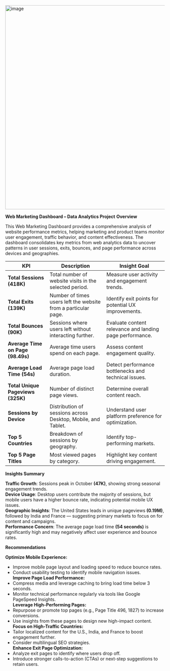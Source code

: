 <img width="851" height="643" alt="image" src="https://github.com/user-attachments/assets/f072fa50-2c78-4aed-baa2-0040b985907e" />

**Web Marketing Dashboard – Data Analytics Project**
**Overview**

This Web Marketing Dashboard provides a comprehensive analysis of website performance metrics, helping marketing and product teams monitor user engagement, traffic behavior, and content effectiveness. The dashboard consolidates key metrics from web analytics data to uncover 
patterns in user sessions, exits, bounces, and page performance across devices and geographies.

| **KPI**                           | **Description**                                                | **Insight Goal**                                         |
| --------------------------------- | -------------------------------------------------------------- | -------------------------------------------------------- |
| **Total Sessions (418K)**         | Total number of website visits in the selected period.         | Measure user activity and engagement trends.             |
| **Total Exits (139K)**            | Number of times users left the website from a particular page. | Identify exit points for potential UX improvements.      |
| **Total Bounces (90K)**           | Sessions where users left without interacting further.         | Evaluate content relevance and landing page performance. |
| **Average Time on Page (98.49s)** | Average time users spend on each page.                         | Assess content engagement quality.                       |
| **Average Load Time (54s)**       | Average page load duration.                                    | Detect performance bottlenecks and technical issues.     |
| **Total Unique Pageviews (325K)** | Number of distinct page views.                                 | Determine overall content reach.                         |
| **Sessions by Device**            | Distribution of sessions across Desktop, Mobile, and Tablet.   | Understand user platform preference for optimization.    |
| **Top 5 Countries**               | Breakdown of sessions by geography.                            | Identify top-performing markets.                         |
| **Top 5 Page Titles**             | Most viewed pages by category.                                 | Highlight key content driving engagement.                |


**Insights Summary**

**Traffic Growth**: Sessions peak in October **(47K)**, showing strong seasonal engagement trends.  
**Device Usage**: Desktop users contribute the majority of sessions, but mobile users have a higher bounce rate, indicating potential mobile UX issues.  
**Geographic Insights**: The United States leads in unique pageviews **(0.19M)**, followed by India and France — suggesting primary markets to focus on for content and campaigns.  
**Performance Concern**: The average page load time **(54 seconds)** is significantly high and may negatively affect user experience and bounce rates.  

**Recommendations**

**Optimize Mobile Experience:**
- Improve mobile page layout and loading speed to reduce bounce rates.  
- Conduct usability testing to identify mobile navigation issues.  
**Improve Page Load Performance:**  
- Compress media and leverage caching to bring load time below 3 seconds.  
- Monitor technical performance regularly via tools like Google PageSpeed Insights.  
**Leverage High-Performing Pages:**  
- Repurpose or promote top pages (e.g., Page Title 496, 1827) to increase conversions.  
- Use insights from these pages to design new high-impact content.  
**Focus on High-Traffic Countries:**  
- Tailor localized content for the U.S., India, and France to boost engagement further.  
- Consider multilingual SEO strategies.  
**Enhance Exit Page Optimization:**  
- Analyze exit pages to identify where users drop off.  
- Introduce stronger calls-to-action (CTAs) or next-step suggestions to retain users.  
